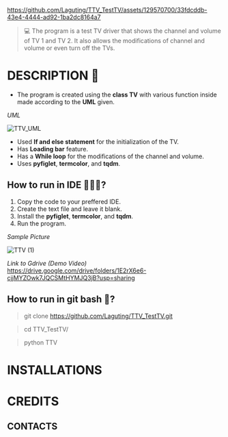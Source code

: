 https://github.com/Laguting/TTV_TestTV/assets/129570700/33fdcddb-43e4-4444-ad92-1ba2dc8164a7
> 💻 The program is a test TV driver that shows the channel and volume of TV 1 and TV 2. It also allows the modifications of channel and volume or even turn off the TVs.

# DESCRIPTION 📝
- The program is created using the **class TV** with various function inside made according to the **UML** given.

*UML*

![TTV_UML](https://github.com/Laguting/TTV_TestTV/assets/129570700/8175bef9-089e-4ca2-a21d-a63dd05f2511)
- Used **If and else statement** for the initialization of the TV.
- Has **Loading bar** feature.
- Has a **While loop** for the modifications of the channel and volume.
- Uses **pyfiglet**, **termcolor**, and **tqdm**.
## How to run in IDE 👩🏻‍💻?
1. Copy the code to your preffered IDE.
2. Create the text file and leave it blank.
3. Install the **pyfiglet**, **termcolor**, and **tqdm**.
4. Run the program.

*Sample Picture*

![TTV (1)](https://github.com/Laguting/TTV_TestTV/assets/129570700/5cc1df4a-26fb-498c-b1a9-b833cb1aa8e9)

*Link to Gdrive (Demo Video)*
https://drive.google.com/drive/folders/1E2rX6e6-cjjMYZOwk7JQCSMtHYMJQ3jB?usp=sharing

## How to run in git bash 🚀?
> git clone https://github.com/Laguting/TTV_TestTV.git

> cd TTV_TestTV/

> python TTV
# INSTALLATIONS
# CREDITS
## CONTACTS
# 
